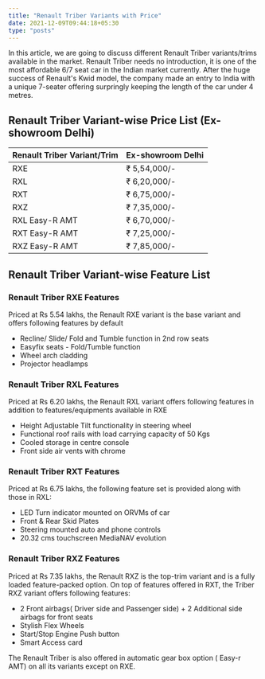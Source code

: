```yaml
---
title: "Renault Triber Variants with Price"
date: 2021-12-09T09:44:18+05:30
type: "posts"
---
```


In this article, we are going to discuss different Renault Triber variants/trims available in the market. Renault Triber needs no introduction, it is one of the most affordable 6/7 seat car in the Indian market currently. After the huge success of Renault's Kwid model, the company made an entry to India with a unique 7-seater offering surpringly keeping the length of the car under 4 metres. 

## Renault Triber Variant-wise Price List (Ex-showroom Delhi)

| Renault Triber Variant/Trim | Ex-showroom Delhi |
|-----------------------------|-------------------|
| RXE						  | ₹ 5,54,000/-	  |
| RXL						  | ₹ 6,20,000/-      |
| RXT                         | ₹ 6,75,000/-      |
| RXZ						  | ₹ 7,35,000/-      |
| RXL Easy-R AMT              | ₹ 6,70,000/-      |
| RXT Easy-R AMT              | ₹ 7,25,000/-      |
| RXZ Easy-R AMT              | ₹ 7,85,000/-      |

## Renault Triber Variant-wise Feature List

### Renault Triber RXE Features

Priced at Rs 5.54 lakhs, the Renault RXE variant is the base variant and offers following features by default
- Recline/ Slide/ Fold and Tumble function in 2nd row seats
- Easyfix seats - Fold/Tumble function
- Wheel arch cladding
- Projector headlamps

### Renault Triber RXL Features

Priced at Rs 6.20 lakhs, the Renault RXL variant offers following features in addition to features/equipments available in RXE
- Height Adjustable Tilt functionality in steering wheel
- Functional roof rails with load carrying capacity of 50 Kgs
- Cooled storage in centre console
- Front side air vents with chrome

### Renault Triber RXT Features

Priced at Rs 6.75 lakhs, the following feature set is provided along with those in RXL:
- LED Turn indicator mounted on ORVMs of car
- Front & Rear Skid Plates
- Steering mounted auto and phone controls
- 20.32 cms touchscreen MediaNAV evolution

### Renault Triber RXZ Features

Priced at Rs 7.35 lakhs, the Renault RXZ is the top-trim variant and is a fully loaded feature-packed option. On top of features offered in RXT, the Triber RXZ variant offers following features:
- 2 Front airbags( Driver side and Passenger side) + 2 Additional side airbags for front seats
- Stylish Flex Wheels
- Start/Stop Engine Push button 
- Smart Access card

The Renault Triber is also offered in automatic gear box option ( Easy-r AMT) on all its variants except on RXE.
